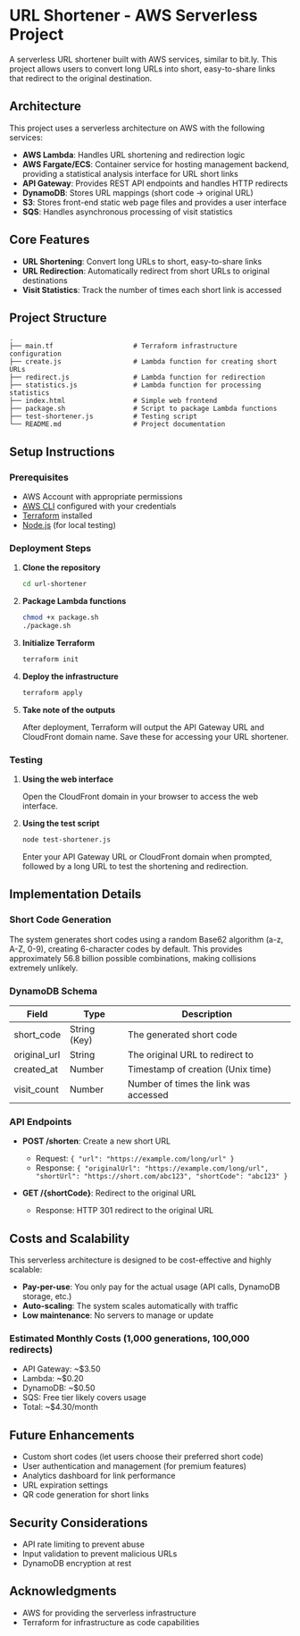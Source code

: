 # URL Shortener - AWS Serverless Project

A serverless URL shortener built with AWS services, similar to bit.ly. This project allows users to convert long URLs into short, easy-to-share links that redirect to the original destination.

## Architecture

This project uses a serverless architecture on AWS with the following services:

- **AWS Lambda**: Handles URL shortening and redirection logic
- **AWS Fargate/ECS**: Container service for hosting management backend, providing a statistical analysis interface for URL short links
- **API Gateway**: Provides REST API endpoints and handles HTTP redirects
- **DynamoDB**: Stores URL mappings (short code → original URL)
- **S3**: Stores front-end static web page files and provides a user interface
- **SQS**: Handles asynchronous processing of visit statistics

## Core Features

- **URL Shortening**: Convert long URLs to short, easy-to-share links
- **URL Redirection**: Automatically redirect from short URLs to original destinations
- **Visit Statistics**: Track the number of times each short link is accessed

## Project Structure

```
.
├── main.tf                    # Terraform infrastructure configuration
├── create.js                  # Lambda function for creating short URLs
├── redirect.js                # Lambda function for redirection
├── statistics.js              # Lambda function for processing statistics
├── index.html                 # Simple web frontend
├── package.sh                 # Script to package Lambda functions
├── test-shortener.js          # Testing script
└── README.md                  # Project documentation
```

## Setup Instructions

### Prerequisites

- AWS Account with appropriate permissions
- [AWS CLI](https://aws.amazon.com/cli/) configured with your credentials
- [Terraform](https://www.terraform.io/downloads.html) installed
- [Node.js](https://nodejs.org/) (for local testing)

### Deployment Steps

1. **Clone the repository**

   ```bash
   cd url-shortener
   ```

2. **Package Lambda functions**

   ```bash
   chmod +x package.sh
   ./package.sh
   ```

3. **Initialize Terraform**

   ```bash
   terraform init
   ```

4. **Deploy the infrastructure**

   ```bash
   terraform apply
   ```

5. **Take note of the outputs**

   After deployment, Terraform will output the API Gateway URL and CloudFront domain name. Save these for accessing your URL shortener.

### Testing

1. **Using the web interface**
   
   Open the CloudFront domain in your browser to access the web interface.

2. **Using the test script**

   ```bash
   node test-shortener.js
   ```

   Enter your API Gateway URL or CloudFront domain when prompted, followed by a long URL to test the shortening and redirection.

## Implementation Details

### Short Code Generation

The system generates short codes using a random Base62 algorithm (a-z, A-Z, 0-9), creating 6-character codes by default. This provides approximately 56.8 billion possible combinations, making collisions extremely unlikely.

### DynamoDB Schema

| Field         | Type           | Description                           |
|---------------|----------------|---------------------------------------|
| short_code    | String (Key)   | The generated short code              |
| original_url  | String         | The original URL to redirect to       |
| created_at    | Number         | Timestamp of creation (Unix time)     |
| visit_count   | Number         | Number of times the link was accessed |

### API Endpoints

- **POST /shorten**: Create a new short URL
  - Request: `{ "url": "https://example.com/long/url" }`
  - Response: `{ "originalUrl": "https://example.com/long/url", "shortUrl": "https://short.com/abc123", "shortCode": "abc123" }`

- **GET /{shortCode}**: Redirect to the original URL
  - Response: HTTP 301 redirect to the original URL

## Costs and Scalability

This serverless architecture is designed to be cost-effective and highly scalable:

- **Pay-per-use**: You only pay for the actual usage (API calls, DynamoDB storage, etc.)
- **Auto-scaling**: The system scales automatically with traffic
- **Low maintenance**: No servers to manage or update

### Estimated Monthly Costs (1,000 generations, 100,000 redirects)

- API Gateway: ~$3.50
- Lambda: ~$0.20
- DynamoDB: ~$0.50
- SQS: Free tier likely covers usage
- Total: ~$4.30/month

## Future Enhancements

- Custom short codes (let users choose their preferred short code)
- User authentication and management (for premium features)
- Analytics dashboard for link performance
- URL expiration settings
- QR code generation for short links

## Security Considerations

- API rate limiting to prevent abuse
- Input validation to prevent malicious URLs
- DynamoDB encryption at rest

## Acknowledgments

- AWS for providing the serverless infrastructure
- Terraform for infrastructure as code capabilities